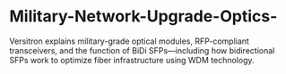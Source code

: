 # Military-Network-Upgrade-Optics-
Versitron explains military-grade optical modules, RFP-compliant transceivers, and the function of BiDi SFPs—including how bidirectional SFPs work to optimize fiber infrastructure using WDM technology.
